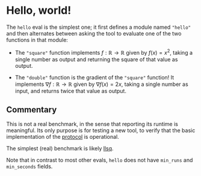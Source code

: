 # Hello, world!

The `hello` eval is the simplest one; it first defines a module named `"hello"` and then alternates between asking the tool to evaluate one of the two functions in that module:

- The `"square"` function implements $f : \mathbb{R} \to \mathbb{R}$ given by $f(x) = x^2$, taking a single number as output and returning the square of that value as output.

- The `"double"` function is the gradient of the `"square"` function! It implements $\nabla f : \mathbb{R} \to \mathbb{R}$ given by $\nabla f(x) = 2x$, taking a single number as input, and returns twice that value as output.

## Commentary

This is not a real benchmark, in the sense that reporting its runtime
is meaningful. Its only purpose is for testing a new tool, to verify
that the basic implementation of the [protocol][] is operational.

The simplest (real) benchmark is likely [llsq][].

Note that in contrast to most other evals, `hello` does not have
`min_runs` and `min_seconds` fields.

[protocol]: /CONTRIBUTING.md#types
[llsq]: ../llsq
